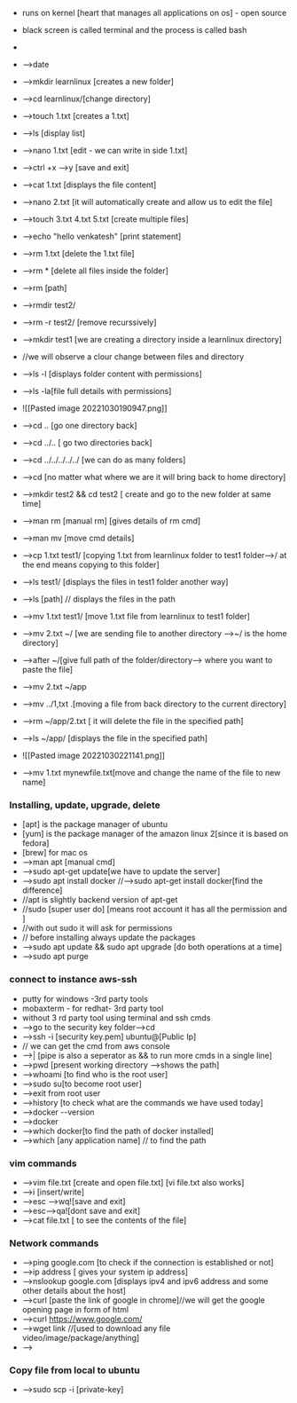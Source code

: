 - runs on kernel [heart that manages all applications on os] - open source
- black screen is called terminal and the process is called bash
- 
- -->date
- -->mkdir learnlinux [creates a new folder]
- -->cd learnlinux/[change directory]
- -->touch 1.txt [creates a 1.txt]
- -->ls    [display list]
- -->nano 1.txt [edit - we can write in side 1.txt]
- -->ctrl +x -->y [save and exit]
- -->cat 1.txt [displays the file content]
- -->nano 2.txt [it will automatically create and allow us to edit the file]
- -->touch 3.txt 4.txt 5.txt [create multiple files]
- -->echo "hello venkatesh" [print statement]

- -->rm 1.txt [delete the 1.txt file]
- -->rm * [delete all files inside the folder]
- -->rm [path]
- -->rmdir test2/
- -->rm -r test2/ [remove recurssively]
- -->mkdir test1 [we are creating a directory inside a learnlinux directory]
- //we will observe a clour change between files and directory
- -->ls -l [displays folder content with permissions]
- -->ls -la[file full details with permissions]
- ![[Pasted image 20221030190947.png]]
- -->cd .. [go one directory back]
- -->cd ../.. [ go two directories back]
- -->cd ../../../../../ [we can do as many folders]
- -->cd   [no matter what where we are it will bring back to home directory]

- -->mkdir test2 && cd test2 [ create and go to the new folder at same time]

- -->man rm [manual rm]  [gives details of rm cmd]
- -->man mv [move cmd details]

- -->cp 1.txt test1/ [copying 1.txt from learnlinux folder to test1 folder-->/ at the end means copying to this folder]
- -->ls test1/ [displays the files in test1 folder another way]
- -->ls [path] // displays the files in the path
- -->mv 1.txt test1/ [move 1.txt file from learnlinux to test1 folder]
- -->mv 2.txt ~/ [we are sending file to another directory -->~/ is the home directory]
- -->after ~/[give full path of the folder/directory--> where you want to paste the file]
- -->mv 2.txt ~/app
- -->mv ../1,txt .[moving a file from back directory to the current directory]
- -->rm ~/app/2.txt [ it will delete the file in the specified path]
- -->ls ~/app/   [displays the file in the specified path]
- ![[Pasted image 20221030221141.png]]
- -->mv 1.txt mynewfile.txt[move and change the name of the file to new name]
### Installing, update, upgrade, delete
- [apt] is the package manager of ubuntu
- [yum] is the package manager of the amazon linux 2[since it is based on fedora]
- [brew] for mac os
- -->man apt [manual cmd]
- -->sudo apt-get update[we have to update the server]
- -->sudo apt install docker //-->sudo apt-get install docker[find the difference]
- //apt is slightly backend version of apt-get
- //sudo [super user do]  [means root account it has all the permission and ]
- //with out sudo it will ask for permissions
- // before installing always update the packages
- -->sudo apt update && sudo apt upgrade [do both operations at a time]
- -->sudo apt purge









### connect to instance aws-ssh
- putty for windows -3rd party tools
- mobaxterm - for redhat- 3rd party tool
- without 3 rd party tool using terminal and ssh cmds
- -->go to the security key folder-->cd 
- -->ssh -i [security key.pem] ubuntu@[Public Ip]
- // we can get the cmd from aws console
- -->| [pipe is also a seperator as && to run more cmds in a single line]
- -->pwd [present working directory -->shows the path]
- -->whoami [to find who is the root user]
- -->sudo su[to become root user]
- -->exit from root user
- -->history [to check what are the commands we have used today]
- -->docker --version
- -->docker
- -->which docker[to find the path of docker installed]
- -->which [any application name] // to find the path
### vim commands
- -->vim file.txt [create  and open file.txt] [vi file.txt also works]
- -->i [insert/write]
- -->esc -->wq![save and exit]
- -->esc-->qa![dont save and exit]
- -->cat file.txt [ to see the contents of the file]
### Network commands
- -->ping google.com [to check if the connection is established or not]
- -->ip address [ gives your system ip address]
- -->nslookup google.com [displays ipv4 and ipv6 address and some other details about the host]
- -->curl [paste the link of google in chrome]//we will get the google opening page in form of html
- -->curl https://www.google.com/
- -->wget link //[used to download any file video/image/package/anything]
- -->
### Copy file from local to ubuntu
- -->sudo scp -i [private-key]  